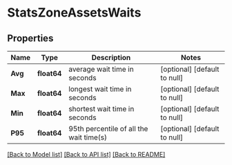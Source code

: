 # StatsZoneAssetsWaits

## Properties
Name | Type | Description | Notes
------------ | ------------- | ------------- | -------------
**Avg** | **float64** | average wait time in seconds | [optional] [default to null]
**Max** | **float64** | longest wait time in seconds | [optional] [default to null]
**Min** | **float64** | shortest wait time in seconds | [optional] [default to null]
**P95** | **float64** | 95th percentile of all the wait time(s) | [optional] [default to null]

[[Back to Model list]](../README.md#documentation-for-models) [[Back to API list]](../README.md#documentation-for-api-endpoints) [[Back to README]](../README.md)

